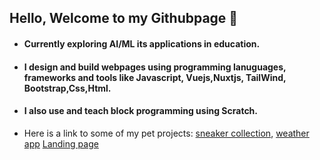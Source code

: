 ## Hello, Welcome to my Githubpage :hugs:
- #### Currently exploring AI/ML  its applications in education.
- #### I design and build webpages using programming lanuguages, frameworks and tools like Javascript, Vuejs,Nuxtjs, TailWind, Bootstrap,Css,Html.
- #### I also use and teach block programming using Scratch.
- Here is a link to some of my pet projects:
     [sneaker collection](https://sneakers-ecommerce123.netlify.app/), 
     [weather app]()
     [Landing page](https://flexisaf.netlify.app/)



<!---
ofonime41/ofonime41 is a ✨ special ✨ repository because its `README.md` (this file) appears on your GitHub profile.
You can click the Preview link to take a look at your changes.
--->
